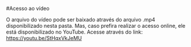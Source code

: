 #Acesso ao vídeo

O arquivo do vídeo pode ser baixado através do arquivo .mp4 disponibilizado nesta pasta.
Mas, caso prefira realizar o acesso online, ele está disponibilizado no YouTube. Acesse
através do link: https://youtu.be/StHqxVkJeMU